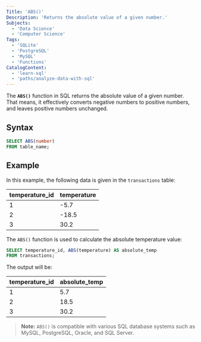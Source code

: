 ```yaml
---
Title: 'ABS()'
Description: 'Returns the absolute value of a given number.'
Subjects:
  - 'Data Science'
  - 'Computer Science'
Tags:
  - 'SQLite'
  - 'PostgreSQL'
  - 'MySQL'
  - 'Functions'
CatalogContent:
  - 'learn-sql'
  - 'paths/analyze-data-with-sql'
---
```


The **`ABS()`** function in SQL returns the absolute value of a given number. That means, it effectively converts negative numbers to positive numbers, and leaves positive numbers unchanged.

## Syntax

```sql
SELECT ABS(number)
FROM table_name;
```

## Example

In this example, the following data is given in the `transactions` table:

| temperature_id | temperature |
| -------------- | ----------- |
| 1              | -5.7        |
| 2              | -18.5       |
| 3              | 30.2        |

The `ABS()` function is used to calculate the absolute temperature value:

```sql
SELECT temperature_id, ABS(temperature) AS absolute_temp
FROM transactions;
```

The output will be:

| temperature_id | absolute_temp |
| -------------- | ------------- |
| 1              | 5.7           |
| 2              | 18.5          |
| 3              | 30.2          |

> **Note:** `ABS()` is compatible with various SQL database systems such as MySQL, PostgreSQL, Oracle, and SQL Server.
